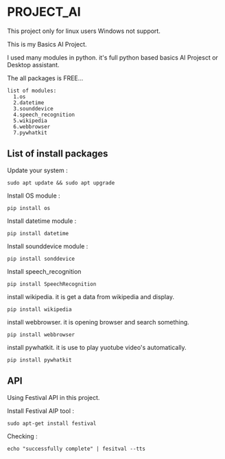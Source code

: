 # PROJECT_AI

This project only for linux users Windows not support.

This is my Basics AI Project.

I used many modules in python. it's full python based basics AI Projesct or Desktop assistant.

The all packages is FREE...
```
list of modules:
  1.os
  2.datetime
  3.sounddevice
  4.speech_recognition
  5.wikipedia
  6.webbrowser
  7.pywhatkit
```

## List of install packages

Update your system :
```
sudo apt update && sudo apt upgrade
```
Install OS module :
```
pip install os
```
Install datetime module :
```
pip install datetime
```
Install sounddevice module :
```
pip install sonddevice
```
Install speech_recognition
```
pip install SpeechRecognition
```
install wikipedia. it is get a data from wikipedia and display.
```
pip install wikipedia
```
install webbrowser. it is opening browser and search something.
```
pip install webbrowser
```
install pywhatkit. it is use to play yuotube video's automatically.
```
pip install pywhatkit
```

## API 

Using Festival API in this project.

Install Festival AIP tool :
```
sudo apt-get install festival
```
Checking :
```
echo "successfully complete" | fesitval --tts
```